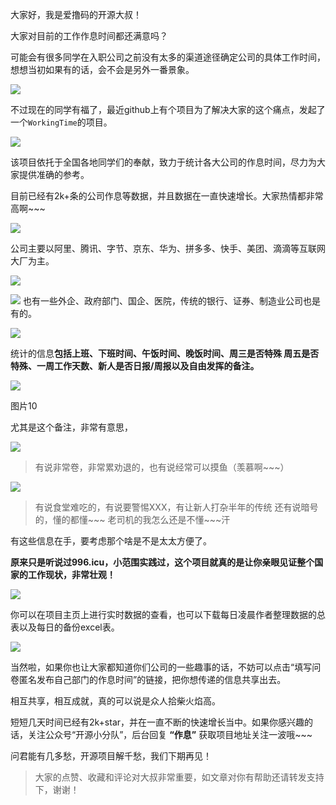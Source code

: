 大家好，我是爱撸码的开源大叔！

大家对目前的工作作息时间都还满意吗？

可能会有很多同学在入职公司之前没有太多的渠道途径确定公司的具体工作时间，想想当初如果有的话，会不会是另外一番景象。


![](https://gitee.com/eternalpal/images-bed/raw/master/img/图片开头.jpg)


不过现在的同学有福了，最近github上有个项目为了解决大家的这个痛点，发起了一个`WorkingTime`的项目。


![](https://gitee.com/eternalpal/images-bed/raw/master/img/图片1.jpg)

该项目依托于全国各地同学们的奉献，致力于统计各大公司的作息时间，尽力为大家提供准确的参考。

目前已经有2k+条的公司作息等数据，并且数据在一直快速增长。大家热情都非常高啊~~~


![](https://gitee.com/eternalpal/images-bed/raw/master/img/热情图.jpg)


公司主要以阿里、腾讯、字节、京东、华为、拼多多、快手、美团、滴滴等互联网大厂为主。


![](https://gitee.com/eternalpal/images-bed/raw/master/img/111.jpg)

![](https://gitee.com/eternalpal/images-bed/raw/master/img/222.jpg)
也有一些外企、政府部门、国企、医院，传统的银行、证券、制造业公司也是有的。


![](https://gitee.com/eternalpal/images-bed/raw/master/img/图片8-3-6.jpg)


统计的信息**包括上班、下班时间、午饭时间、晚饭时间、周三是否特殊	周五是否特殊、一周工作天数、新人是否日报/周报以及自由发挥的备注。**


![](https://gitee.com/eternalpal/images-bed/raw/master/img/图片10.jpg)

图片10

尤其是这个备注，非常有意思，

![](https://gitee.com/eternalpal/images-bed/raw/master/img/图片9.jpg)

> 有说非常卷，非常累劝退的，也有说经常可以摸鱼（羡慕啊~~~）

![](https://gitee.com/eternalpal/images-bed/raw/master/img/图片7.jpg)

> 有说食堂难吃的，有说要警惕XXX，有让新人打杂半年的传统
还有说暗号的，懂的都懂~~~ 老司机的我怎么还是不懂~~~汗



有这些信息在手，要考虑那个啥是不是太太方便了。


**原来只是听说过996.icu，小范围实践过，这个项目就真的是让你亲眼见证整个国家的工作现状，非常壮观！**


![](https://gitee.com/eternalpal/images-bed/raw/master/img/图片12.jpg)

你可以在项目主页上进行实时数据的查看，也可以下载每日凌晨作者整理数据的总表以及每日的备份excel表。

![](https://gitee.com/eternalpal/images-bed/raw/master/img/图片11.jpg)

当然啦，如果你也让大家都知道你们公司的一些趣事的话，不妨可以点击“填写问卷匿名发布自己部门的作息时间”的链接，把你想传递的信息共享出去。


相互共享，相互成就，真的可以说是众人拾柴火焰高。

短短几天时间已经有2k+star，并在一直不断的快速增长当中。如果你感兴趣的话，关注公众号“开源小分队”，后台回复
**“作息”** 获取项目地址关注一波哦~~~


问君能有几多愁，开源项目解千愁，我们下期再见！

> 大家的点赞、收藏和评论对大叔非常重要，如文章对你有帮助还请转发支持下，谢谢！